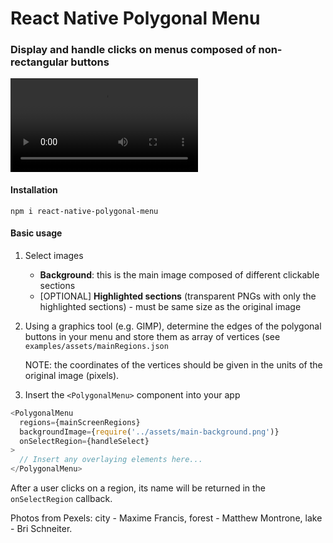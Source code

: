 # React Native Polygonal Menu

### Display and handle clicks on menus composed of non-rectangular buttons

![Usage](docs/usage.mov)

#### Installation

`npm i react-native-polygonal-menu`

#### Basic usage

1. Select images
   - **Background**: this is the main image composed of different clickable
     sections
   - [OPTIONAL] **Highlighted sections** (transparent PNGs with only the
     highlighted sections) - must be same size as the original image
2. Using a graphics tool (e.g. GIMP), determine the edges of the polygonal
   buttons in your menu and store them as array of vertices (see
   `examples/assets/mainRegions.json`

   NOTE: the coordinates of the vertices should be given in the units of the original image (pixels).

3. Insert the `<PolygonalMenu>` component into your app

```typescript
<PolygonalMenu
  regions={mainScreenRegions}
  backgroundImage={require('../assets/main-background.png')}
  onSelectRegion={handleSelect}
>
  // Insert any overlaying elements here...
</PolygonalMenu>
```

After a user clicks on a region, its name will be returned in the `onSelectRegion`
callback.

Photos from Pexels: city - Maxime Francis, forest - Matthew Montrone, lake - Bri Schneiter.
